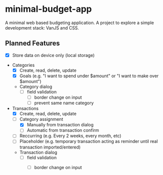 # minimal-budget-app

A minimal web based budgeting application. A project to explore a simple development stack: VanJS and CSS.

## Planned Features
- [x] Store data on device only (local storage)
- Categories
    - [x] Create, read, delete, update
    - [x] Goals (e.g. "I want to spend under $amount" or "I want to make over $amount")
    - Category dialog
   		- [ ] field validation
   			- [ ] border change on input
   			- [ ] prevent same name category
- Transactions
    - [x] Create, read, delete, update
    - [ ] Category assignment
    	- [x] Manually from transaction dialog
    	- [ ] Automatic from transaction confirm
   	- [ ] Reccurring (e.g. Every 2 weeks, every month, etc)
   	- [ ] Placeholder (e.g. temporary transaction acting as reminder until real transaction imported/entered)
    - Transaction dialog
   		- [ ] field validation
   			- [ ] border change on input
 	
